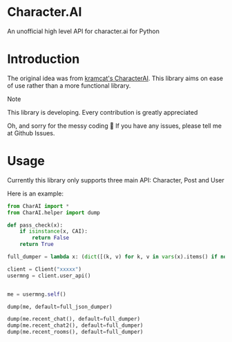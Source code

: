 # Character.AI
An unofficial high level API for character.ai for Python

# Introduction
The original idea was from [kramcat's CharacterAI](https://github.com/kramcat/characterai). This library aims on ease of use rather than a more functional library.

> [!NOTE]
> This library is developing. Every contribution is greatly appreciated


Oh, and sorry for the messy coding 🤣
If you have any issues, please tell me at Github Issues.

# Usage
Currently this library only supports three main API: Character, Post and User

Here is an example:
```python
from CharAI import *
from CharAI.helper import dump

def pass_check(x):
    if isinstance(x, CAI):
        return False
    return True

full_dumper = lambda x: (dict([(k, v) for k, v in vars(x).items() if not k.startswith('__') and pass_check(x)]) if hasattr(x, '__dict__') else str(x)) if pass_check(x) else "PASSED"

client = Client("xxxxx")
usermng = client.user_api()


me = usermng.self()

dump(me, default=full_json_dumper)

dump(me.recent_chat(), default=full_dumper)
dump(me.recent_chat2(), default=full_dumper)
dump(me.recent_rooms(), default=full_dumper)
```
